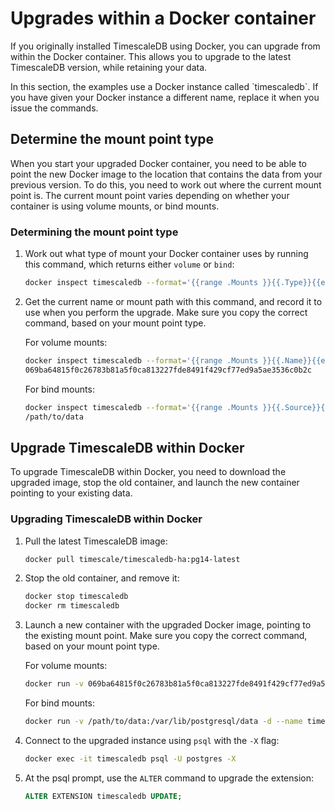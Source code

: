 # Upgrades within a Docker container
If you originally installed TimescaleDB using Docker, you can upgrade from
within the Docker container. This allows you to upgrade to the latest
TimescaleDB version, while retaining your data.

<highlight type="note">
In this section, the examples use a Docker instance called `timescaledb`. If you
have given your Docker instance a different name, replace it when you issue the
commands.
</highlight>

## Determine the mount point type
When you start your upgraded Docker container, you need to be able to point the
new Docker image to the location that contains the data from your previous
version. To do this, you need to work out where the current mount point is. The
current mount point varies depending on whether your container is using volume
mounts, or bind mounts.

<procedure>

### Determining the mount point type
1.  Work out what type of mount your Docker container uses by running this
    command, which returns either `volume` or `bind`:

    ```bash
    docker inspect timescaledb --format='{{range .Mounts }}{{.Type}}{{end}}'
    ```

1.  Get the current name or mount path with this command, and record it to use
    when you perform the upgrade. Make sure you copy the correct command, based
    on your mount point type.

    For volume mounts:

    ```bash
    docker inspect timescaledb --format='{{range .Mounts }}{{.Name}}{{end}}'
    069ba64815f0c26783b81a5f0ca813227fde8491f429cf77ed9a5ae3536c0b2c
    ```

    For bind mounts:

    ```bash
    docker inspect timescaledb --format='{{range .Mounts }}{{.Source}}{{end}}'
    /path/to/data
    ```

</procedure>

## Upgrade TimescaleDB within Docker
To upgrade TimescaleDB within Docker, you need to download the upgraded image,
stop the old container, and launch the new container pointing to your existing
data.

<procedure>

### Upgrading TimescaleDB within Docker

1.  Pull the latest TimescaleDB image:

    ```bash
    docker pull timescale/timescaledb-ha:pg14-latest
    ```

1.  Stop the old container, and remove it:

    ```bash
    docker stop timescaledb
    docker rm timescaledb
    ```

1.  Launch a new container with the upgraded Docker image, pointing to the
    existing mount point. Make sure you copy the correct command, based on your
    mount point type.

    For volume mounts:

    ```bash
    docker run -v 069ba64815f0c26783b81a5f0ca813227fde8491f429cf77ed9a5ae3536c0b2c:/var/lib/postgresql/data -d --name timescaledb -p 5432:5432 timescale/timescaledb
    ```

    For bind mounts:

    ```bash
    docker run -v /path/to/data:/var/lib/postgresql/data -d --name timescaledb -p 5432:5432 timescale/timescaledb
    ```

1.  Connect to the upgraded instance using `psql` with the `-X` flag:

    ```bash
    docker exec -it timescaledb psql -U postgres -X
    ```

1.  At the psql prompt, use the `ALTER` command to upgrade the extension:

    ```sql
    ALTER EXTENSION timescaledb UPDATE;
    ```

</procedure>
